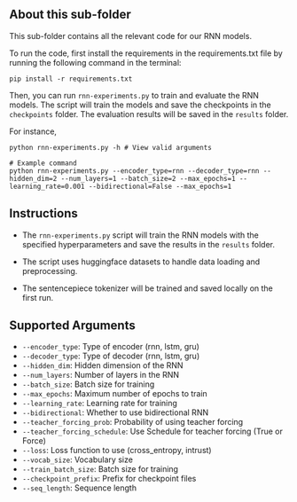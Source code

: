 ## About this sub-folder 
This sub-folder contains all the relevant code for our RNN models. 

To run the code, first install the requirements in the requirements.txt file by running the following command in the terminal:
```
pip install -r requirements.txt
```

Then, you can run `rnn-experiments.py` to train and evaluate the RNN models. The script will train the models and save the checkpoints in the `checkpoints` folder. The evaluation results will be saved in the `results` folder.

For instance,
```
python rnn-experiments.py -h # View valid arguments

# Example command
python rnn-experiments.py --encoder_type=rnn --decoder_type=rnn --hidden_dim=2 --num_layers=1 --batch_size=2 --max_epochs=1 --learning_rate=0.001 --bidirectional=False --max_epochs=1
```
## Instructions
- The `rnn-experiments.py` script will train the RNN models with the specified hyperparameters and save the results in the `results` folder.

- The script uses huggingface datasets to handle data loading and preprocessing.
- The sentencepiece tokenizer will be trained and saved locally on the first run.

## Supported Arguments
- `--encoder_type`: Type of encoder (rnn, lstm, gru)
- `--decoder_type`: Type of decoder (rnn, lstm, gru)
- `--hidden_dim`: Hidden dimension of the RNN
- `--num_layers`: Number of layers in the RNN
- `--batch_size`: Batch size for training
- `--max_epochs`: Maximum number of epochs to train
- `--learning_rate`: Learning rate for training
- `--bidirectional`: Whether to use bidirectional RNN
- `--teacher_forcing_prob`: Probability of using teacher forcing
- `--teacher_forcing_schedule`: Use Schedule for teacher forcing (True or Force)
- `--loss`: Loss function to use (cross_entropy, intrust)
- `--vocab_size`: Vocabulary size
- `--train_batch_size`: Batch size for training
- `--checkpoint_prefix`: Prefix for checkpoint files
- `--seq_length`: Sequence length
